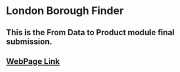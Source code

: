 # London Borough Finder
## This is the **From Data to Product** module final submission.
## [WebPage Link](https://fd2p-nora.shinyapps.io/d2p_project-final2/)
